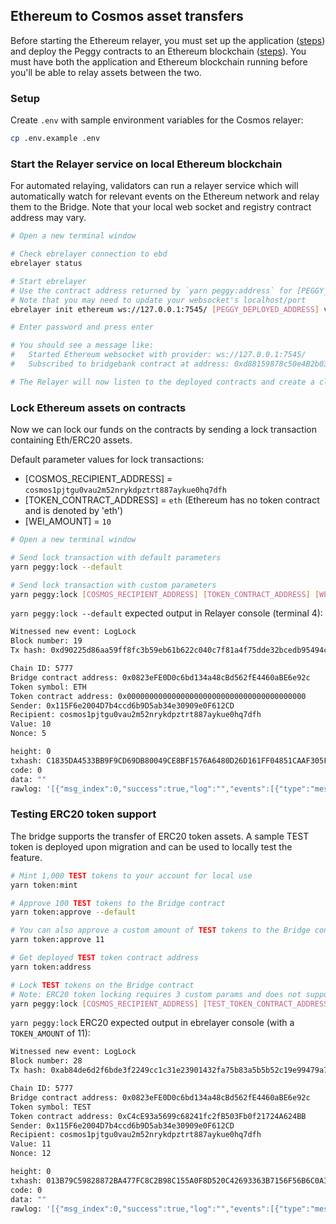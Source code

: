 ## Ethereum to Cosmos asset transfers

Before starting the Ethereum relayer, you must set up the application ([steps](./initialization.md)) and deploy the Peggy contracts to an Ethereum blockchain ([steps](./local-ethereum-usage.md)). You must have both the application and Ethereum blockchain running before you'll be able to relay assets between the two.

### Setup

Create `.env` with sample environment variables for the Cosmos relayer:   

```bash
cp .env.example .env
```

### Start the Relayer service on local Ethereum blockchain

For automated relaying, validators can run a relayer service which will automatically watch for relevant events on the Ethereum network and relay them to the Bridge. Note that your local web socket and registry contract address may vary.

```bash
# Open a new terminal window

# Check ebrelayer connection to ebd
ebrelayer status

# Start ebrelayer
# Use the contract address returned by `yarn peggy:address` for [PEGGY_DEPLOYED_ADDRESS]
# Note that you may need to update your websocket's localhost/port
ebrelayer init ethereum ws://127.0.0.1:7545/ [PEGGY_DEPLOYED_ADDRESS] validator --chain-id=peggy

# Enter password and press enter

# You should see a message like:
#   Started Ethereum websocket with provider: ws://127.0.0.1:7545/
#   Subscribed to bridgebank contract at address: 0xd88159878c50e4B2b03BB701DD436e4A98D6fBe2

# The Relayer will now listen to the deployed contracts and create a claim whenever it detects a new lock event
```

### Lock Ethereum assets on contracts

Now we can lock our funds on the contracts by sending a lock transaction containing Eth/ERC20 assets.   

Default parameter values for lock transactions:

- [COSMOS_RECIPIENT_ADDRESS] = `cosmos1pjtgu0vau2m52nrykdpztrt887aykue0hq7dfh`
- [TOKEN_CONTRACT_ADDRESS] = `eth` (Ethereum has no token contract and is denoted by 'eth')
- [WEI_AMOUNT] = `10`

```bash
# Open a new terminal window

# Send lock transaction with default parameters
yarn peggy:lock --default

# Send lock transaction with custom parameters
yarn peggy:lock [COSMOS_RECIPIENT_ADDRESS] [TOKEN_CONTRACT_ADDRESS] [WEI_AMOUNT]
```

`yarn peggy:lock --default` expected output in Relayer console (terminal 4):

```bash
Witnessed new event: LogLock
Block number: 19
Tx hash: 0xd90225d86aa59ff8fc3b59eb61b622c040c7f81a4f75dde32bcedb95494ccf12

Chain ID: 5777
Bridge contract address: 0x0823eFE0D0c6bd134a48cBd562fE4460aBE6e92c
Token symbol: ETH
Token contract address: 0x0000000000000000000000000000000000000000
Sender: 0x115F6e2004D7b4ccd6b9D5ab34e30909e0F612CD
Recipient: cosmos1pjtgu0vau2m52nrykdpztrt887aykue0hq7dfh
Value: 10
Nonce: 5

height: 0
txhash: C1835DA4533BB9F9CD69DB80049CE8BF1576A6480D26D161FF04851CAAF305F6
code: 0
data: ""
rawlog: '[{"msg_index":0,"success":true,"log":"","events":[{"type":"message","attributes":[{"key":"action","value":"create_bridge_claim"}]}]}]'
```

### Testing ERC20 token support

The bridge supports the transfer of ERC20 token assets. A sample TEST token is deployed upon migration and can be used to locally test the feature.

```bash
# Mint 1,000 TEST tokens to your account for local use
yarn token:mint

# Approve 100 TEST tokens to the Bridge contract
yarn token:approve --default

# You can also approve a custom amount of TEST tokens to the Bridge contract:
yarn token:approve 11

# Get deployed TEST token contract address
yarn token:address

# Lock TEST tokens on the Bridge contract
# Note: ERC20 token locking requires 3 custom params and does not support the --default flag
yarn peggy:lock [COSMOS_RECIPIENT_ADDRESS] [TEST_TOKEN_CONTRACT_ADDRESS] [TOKEN_AMOUNT]
```

`yarn peggy:lock` ERC20 expected output in ebrelayer console (with a `TOKEN_AMOUNT` of 11):

```bash
Witnessed new event: LogLock
Block number: 28
Tx hash: 0xab84de6d2f6bde3f2249cc1c31e23901432fa75b83a5b5b52c19e99479a797f1

Chain ID: 5777
Bridge contract address: 0x0823eFE0D0c6bd134a48cBd562fE4460aBE6e92c
Token symbol: TEST
Token contract address: 0xC4cE93a5699c68241fc2fB503Fb0f21724A624BB
Sender: 0x115F6e2004D7b4ccd6b9D5ab34e30909e0F612CD
Recipient: cosmos1pjtgu0vau2m52nrykdpztrt887aykue0hq7dfh
Value: 11
Nonce: 12

height: 0
txhash: 013B79C59828872BA477FC8C2B98C155A0F8D520C42693363B7156F56B6C0A32
code: 0
data: ""
rawlog: '[{"msg_index":0,"success":true,"log":"","events":[{"type":"message","attributes":[{"key":"action","value":"create_bridge_claim"}]}]}]'
```